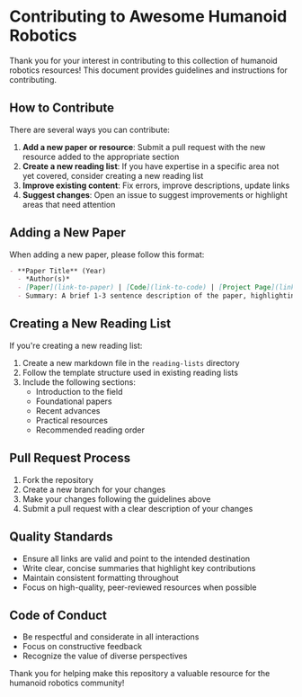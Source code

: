 # Contributing to Awesome Humanoid Robotics

Thank you for your interest in contributing to this collection of humanoid robotics resources! This document provides guidelines and instructions for contributing.

## How to Contribute

There are several ways you can contribute:

1. **Add a new paper or resource**: Submit a pull request with the new resource added to the appropriate section
2. **Create a new reading list**: If you have expertise in a specific area not yet covered, consider creating a new reading list
3. **Improve existing content**: Fix errors, improve descriptions, update links
4. **Suggest changes**: Open an issue to suggest improvements or highlight areas that need attention

## Adding a New Paper

When adding a new paper, please follow this format:

```markdown
- **Paper Title** (Year)
  - *Author(s)*
  - [Paper](link-to-paper) | [Code](link-to-code) | [Project Page](link-to-project) (if available)
  - Summary: A brief 1-3 sentence description of the paper, highlighting its key contributions.
```

## Creating a New Reading List

If you're creating a new reading list:

1. Create a new markdown file in the `reading-lists` directory
2. Follow the template structure used in existing reading lists
3. Include the following sections:
   - Introduction to the field
   - Foundational papers
   - Recent advances
   - Practical resources
   - Recommended reading order

## Pull Request Process

1. Fork the repository
2. Create a new branch for your changes
3. Make your changes following the guidelines above
4. Submit a pull request with a clear description of your changes

## Quality Standards

- Ensure all links are valid and point to the intended destination
- Write clear, concise summaries that highlight key contributions
- Maintain consistent formatting throughout
- Focus on high-quality, peer-reviewed resources when possible

## Code of Conduct

- Be respectful and considerate in all interactions
- Focus on constructive feedback
- Recognize the value of diverse perspectives

Thank you for helping make this repository a valuable resource for the humanoid robotics community!
